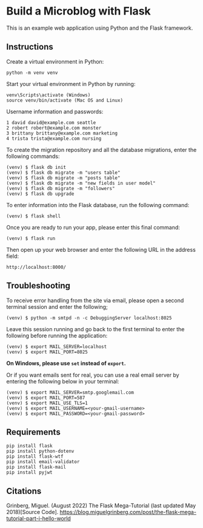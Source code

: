# Build a Microblog with Flask

This is an example web application using Python and the Flask framework.

## Instructions

Create a virtual environment in Python:

```
python -m venv venv
```

Start your virtual environment in Python by running:

```
venv\Scripts\activate (Windows)
source venv/bin/activate (Mac OS and Linux)
```

Username information and passwords:
```
1 david david@example.com seattle
2 robert robert@example.com monster
3 brittany brittany@example.com marketing
4 trista trista@example.com nursing
```

To create the migration repository and all the database migrations, enter the following commands:
```
(venv) $ flask db init
(venv) $ flask db migrate -m "users table"
(venv) $ flask db migrate -m "posts table"
(venv) $ flask db migrate -m "new fields in user model"
(venv) $ flask db migrate -m "followers"
(venv) $ flask db upgrade
```

To enter information into the Flask database, run the following command:
```
(venv) $ flask shell
```

Once you are ready to run your app, please enter this final command:
```
(venv) $ flask run
```

Then open up your web browser and enter the following URL in the address field:
```
http://localhost:8000/
```

## Troubleshooting

To receive error handling from the site via email, please open a second terminal session and enter the following;
```
(venv) $ python -m smtpd -n -c DebuggingServer localhost:8025
```

Leave this session running and go back to the first terminal to enter the following before running the application:
```
(venv) $ export MAIL_SERVER=localhost
(venv) $ export MAIL_PORT=8025
```
<b>On Windows, please use ```set``` instead of ```export```.</b>

Or if you want emails sent for real, you can use a real email server by entering the following below in your terminal:
```
(venv) $ export MAIL_SERVER=smtp.googlemail.com
(venv) $ export MAIL_PORT=587
(venv) $ export MAIL_USE_TLS=1
(venv) $ export MAIL_USERNAME=<your-gmail-username>
(venv) $ export MAIL_PASSWORD=<your-gmail-password>
```

## Requirements
```
pip install flask
pip install python-dotenv
pip install flask-wtf
pip install email-validator
pip install flask-mail
pip install pyjwt
```

## Citations
Grinberg, Miguel. (August 2022) The Flask Mega-Tutorial (last updated May 2018)[Source Code]. https://blog.miguelgrinberg.com/post/the-flask-mega-tutorial-part-i-hello-world
